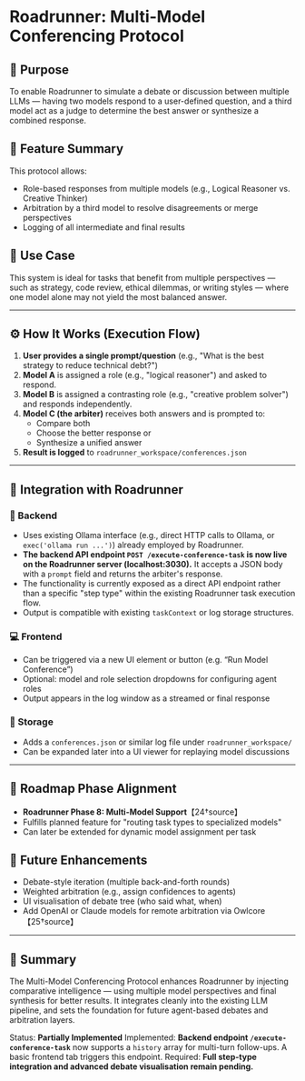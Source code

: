 # Roadrunner: Multi-Model Conferencing Protocol

## 📌 Purpose
To enable Roadrunner to simulate a debate or discussion between multiple LLMs — having two models respond to a user-defined question, and a third model act as a judge to determine the best answer or synthesize a combined response.

## 🔧 Feature Summary
This protocol allows:
- Role-based responses from multiple models (e.g., Logical Reasoner vs. Creative Thinker)
- Arbitration by a third model to resolve disagreements or merge perspectives
- Logging of all intermediate and final results

## 🧠 Use Case
This system is ideal for tasks that benefit from multiple perspectives — such as strategy, code review, ethical dilemmas, or writing styles — where one model alone may not yield the most balanced answer.

---

## ⚙️ How It Works (Execution Flow)
1. **User provides a single prompt/question** (e.g., "What is the best strategy to reduce technical debt?")
2. **Model A** is assigned a role (e.g., "logical reasoner") and asked to respond.
3. **Model B** is assigned a contrasting role (e.g., "creative problem solver") and responds independently.
4. **Model C (the arbiter)** receives both answers and is prompted to:
   - Compare both
   - Choose the better response or
   - Synthesize a unified answer
5. **Result is logged** to `roadrunner_workspace/conferences.json`

---

## 🧩 Integration with Roadrunner
### 🔄 Backend
- Uses existing Ollama interface (e.g., direct HTTP calls to Ollama, or `exec('ollama run ...')`) already employed by Roadrunner.
- **The backend API endpoint `POST /execute-conference-task` is now live on the Roadrunner server (localhost:3030).** It accepts a JSON body with a `prompt` field and returns the arbiter's response.
- The functionality is currently exposed as a direct API endpoint rather than a specific "step type" within the existing Roadrunner task execution flow.
- Output is compatible with existing `taskContext` or log storage structures.

### 💻 Frontend
- Can be triggered via a new UI element or button (e.g. “Run Model Conference”)
- Optional: model and role selection dropdowns for configuring agent roles
- Output appears in the log window as a streamed or final response

### 📂 Storage
- Adds a `conferences.json` or similar log file under `roadrunner_workspace/`
- Can be expanded later into a UI viewer for replaying model discussions

---

## 📅 Roadmap Phase Alignment
- **Roadrunner Phase 8: Multi-Model Support**【24†source】
- Fulfills planned feature for "routing task types to specialized models"
- Can later be extended for dynamic model assignment per task

## 🧪 Future Enhancements
- Debate-style iteration (multiple back-and-forth rounds)
- Weighted arbitration (e.g., assign confidences to agents)
- UI visualisation of debate tree (who said what, when)
- Add OpenAI or Claude models for remote arbitration via Owlcore【25†source】

---

## 🧭 Summary
The Multi-Model Conferencing Protocol enhances Roadrunner by injecting comparative intelligence — using multiple model perspectives and final synthesis for better results. It integrates cleanly into the existing LLM pipeline, and sets the foundation for future agent-based debates and arbitration layers.

Status: **Partially Implemented**
Implemented: **Backend endpoint `/execute-conference-task`** now supports a `history` array for multi-turn follow-ups. A basic frontend tab triggers this endpoint.
Required: **Full step-type integration and advanced debate visualisation remain pending.**
